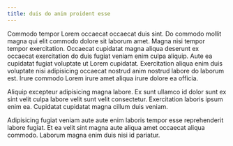 ```yaml
---
title: duis do anim proident esse
---
```


Commodo tempor Lorem occaecat occaecat duis sint. Do commodo mollit magna qui elit commodo dolore sit laborum amet. Magna nisi tempor tempor exercitation. Occaecat cupidatat magna aliqua deserunt ex occaecat exercitation do duis fugiat veniam enim culpa aliquip. Aute ea cupidatat fugiat voluptate ut Lorem cupidatat. Exercitation aliqua enim duis voluptate nisi adipisicing occaecat nostrud anim nostrud labore do laborum est. Irure commodo Lorem irure amet aliqua irure dolore ea officia.

Aliquip excepteur adipisicing magna labore. Ex sunt ullamco id dolor sunt ex sint velit culpa labore velit sunt velit consectetur. Exercitation laboris ipsum enim ea. Cupidatat cupidatat magna cillum duis veniam.

Adipisicing fugiat veniam aute aute enim laboris tempor esse reprehenderit labore fugiat. Et ea velit sint magna aute aliqua amet occaecat aliqua commodo. Laborum magna enim duis nisi id pariatur.
